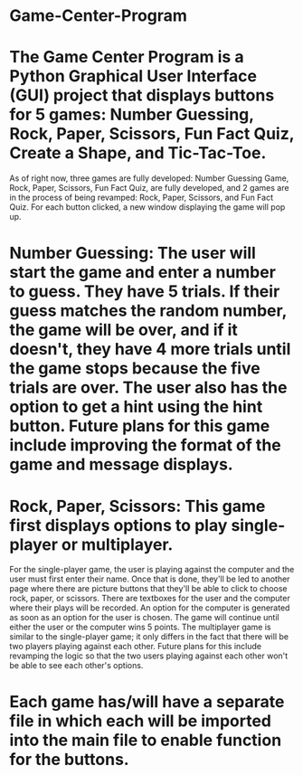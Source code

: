 # Game-Center-Program
# The Game Center Program is a Python Graphical User Interface (GUI) project that displays buttons for 5 games: Number Guessing, Rock, Paper, Scissors, Fun Fact Quiz, Create a Shape, and Tic-Tac-Toe.
As of right now, three games are fully developed: Number Guessing Game, Rock, Paper, Scissors, Fun Fact Quiz, are fully developed, and 2 games are in the process of being revamped: Rock, Paper, Scissors, and Fun Fact Quiz.
For each button clicked, a new window displaying the game will pop up.
# Number Guessing: The user will start the game and enter a number to guess. They have 5 trials. If their guess matches the random number, the game will be over, and if it doesn't, they have 4 more trials until the game stops because the five trials are over. The user also has the option to get a hint using the hint button. Future plans for this game include improving the format of the game and message displays.
# Rock, Paper, Scissors: This game first displays options to play single-player or multiplayer. 
For the single-player game, the user is playing against the computer and the user must first enter their name. Once that is done, they'll be led to another page where there are picture buttons that they'll be able to click to choose rock, paper, or scissors. There are textboxes for the user and the computer where their plays will be recorded. An option for the computer is generated as soon as an option for the user is chosen. The game will continue until either the user or the computer wins 5 points.
The multiplayer game is similar to the single-player game; it only differs in the fact that there will be two players playing against each other. Future plans for this include revamping the logic so that the two users playing against each other won't be able to see each other's options.
# Each game has/will have a separate file in which each will be imported into the main file to enable function for the buttons.
